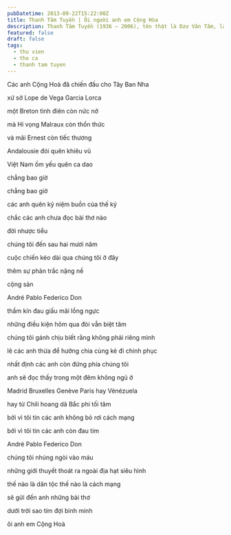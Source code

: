 ```yaml
---
pubDatetime: 2013-09-22T15:22:00Z
title: Thanh Tâm Tuyền | Ôi người anh em Cộng Hòa
description: Thanh Tâm Tuyền (1936 – 2006), tên thật là Dzư Văn Tâm, là một nhà thơ, nhà văn người Việt nổi tiếng, được biết đến với những cách tân thơ ca táo bạo.
featured: false
draft: false
tags:
  - thu vien
  - tho ca
  - thanh tam tuyen
---
```


Các anh Cộng Hoà đã chiến đấu cho Tây Ban Nha

xứ sở Lope de Vega Garcia Lorca

một Breton tình điên còn nức nở

mà Hi vọng Malraux còn thổn thức

và mãi Ernest còn tiếc thương

Andalousie đói quên khiêu vũ

Việt Nam ốm yếu quên ca dao

chẳng bao giờ

chẳng bao giờ

các anh quên kỷ niệm buồn của thế kỷ

chắc các anh chưa đọc bài thơ nào

đời nhược tiểu

chúng tôi đến sau hai mươi năm

cuộc chiến kéo dài qua chúng tôi ở đây

thêm sự phản trắc nặng nề

cộng sản

André Pablo Federico Don

thầm kín đau giấu mãi lồng ngực

những điều kiện hôm qua đòi vẫn biệt tăm

chúng tôi gánh chịu biết rằng không phải riêng mình

lẽ các anh thừa để hưởng chia cùng kẻ đi chinh phục

nhất định các anh còn đứng phía chúng tôi

anh sẽ đọc thấy trong một đêm không ngủ ở

Madrid Bruxelles Genève Paris hay Vénézuela

hay từ Chili hoang dã Bắc phi tối tăm

bởi vì tôi tin các anh không bỏ rơi cách mạng

bởi vì tôi tin các anh còn đau tim

André Pablo Federico Don

chúng tôi nhúng ngòi vào máu

những giới thuyết thoát ra ngoài địa hạt siêu hình

thế nào là dân tộc thế nào là cách mạng

sẽ gửi đến anh những bài thơ

dưới trời sao tím đợi bình minh

ôi anh em Cộng Hoà
